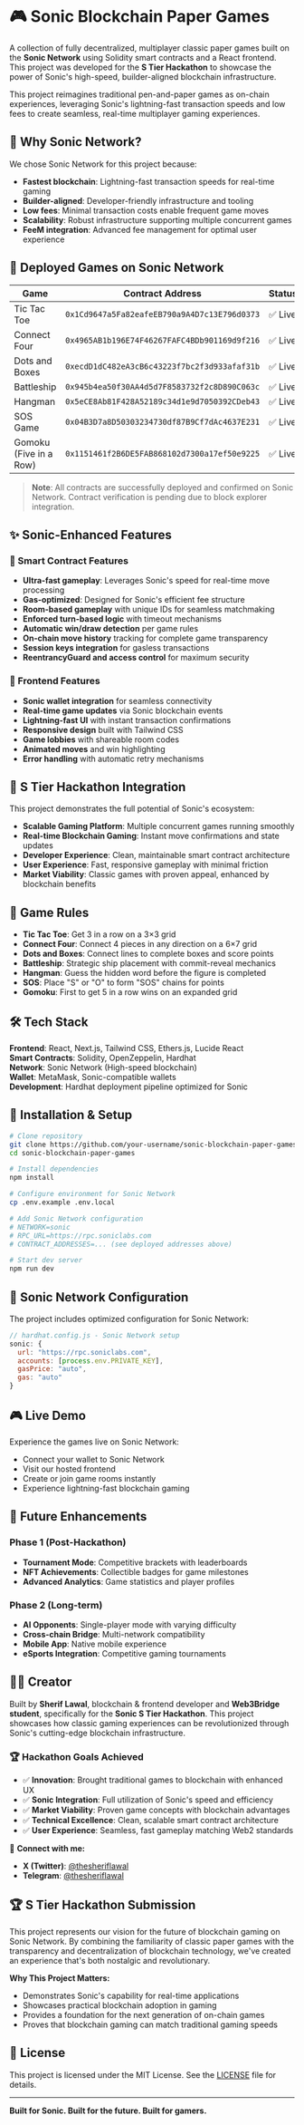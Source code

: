 # 🎮 Sonic Blockchain Paper Games

A collection of fully decentralized, multiplayer classic paper games built on the **Sonic Network** using Solidity smart contracts and a React frontend. This project was developed for the **S Tier Hackathon** to showcase the power of Sonic's high-speed, builder-aligned blockchain infrastructure.

This project reimagines traditional pen-and-paper games as on-chain experiences, leveraging Sonic's lightning-fast transaction speeds and low fees to create seamless, real-time multiplayer gaming experiences.

## 🚀 Why Sonic Network?

We chose Sonic Network for this project because:

- **Fastest blockchain**: Lightning-fast transaction speeds for real-time gaming
- **Builder-aligned**: Developer-friendly infrastructure and tooling
- **Low fees**: Minimal transaction costs enable frequent game moves
- **Scalability**: Robust infrastructure supporting multiple concurrent games
- **FeeM integration**: Advanced fee management for optimal user experience

## 📜 Deployed Games on Sonic Network

| Game                   | Contract Address                             | Status  |
| ---------------------- | -------------------------------------------- | ------- |
| Tic Tac Toe            | `0x1Cd9647a5Fa82eafeEB790a9A4D7c13E796d0373` | ✅ Live |
| Connect Four           | `0x4965AB1b196E74F46267FAFC4BDb901169d9f216` | ✅ Live |
| Dots and Boxes         | `0xecdD1dC482eA3cB6c43223f7bc2f3d933afaf31b` | ✅ Live |
| Battleship             | `0x945b4ea50f30AA4d5d7F8583732f2c8D890C063c` | ✅ Live |
| Hangman                | `0x5eCE8Ab81F428A52189c34d1e9d7050392CDeb43` | ✅ Live |
| SOS Game               | `0x04B3D7a8D50303234730df87B9Cf7dAc4637E231` | ✅ Live |
| Gomoku (Five in a Row) | `0x1151461f2B6DE5FAB868102d7300a17ef50e9225` | ✅ Live |

> **Note**: All contracts are successfully deployed and confirmed on Sonic Network. Contract verification is pending due to block explorer integration.

## ✨ Sonic-Enhanced Features

### 🔗 Smart Contract Features

- **Ultra-fast gameplay**: Leverages Sonic's speed for real-time move processing
- **Gas-optimized**: Designed for Sonic's efficient fee structure
- **Room-based gameplay** with unique IDs for seamless matchmaking
- **Enforced turn-based logic** with timeout mechanisms
- **Automatic win/draw detection** per game rules
- **On-chain move history** tracking for complete game transparency
- **Session keys integration** for gasless transactions
- **ReentrancyGuard and access control** for maximum security

### 🎨 Frontend Features

- **Sonic wallet integration** for seamless connectivity
- **Real-time game updates** via Sonic blockchain events
- **Lightning-fast UI** with instant transaction confirmations
- **Responsive design** built with Tailwind CSS
- **Game lobbies** with shareable room codes
- **Animated moves** and win highlighting
- **Error handling** with automatic retry mechanisms

## 🎯 S Tier Hackathon Integration

This project demonstrates the full potential of Sonic's ecosystem:

- **Scalable Gaming Platform**: Multiple concurrent games running smoothly
- **Real-time Blockchain Gaming**: Instant move confirmations and state updates
- **Developer Experience**: Clean, maintainable smart contract architecture
- **User Experience**: Fast, responsive gameplay with minimal friction
- **Market Viability**: Classic games with proven appeal, enhanced by blockchain benefits

## 📖 Game Rules

- **Tic Tac Toe**: Get 3 in a row on a 3×3 grid
- **Connect Four**: Connect 4 pieces in any direction on a 6×7 grid
- **Dots and Boxes**: Connect lines to complete boxes and score points
- **Battleship**: Strategic ship placement with commit-reveal mechanics
- **Hangman**: Guess the hidden word before the figure is completed
- **SOS**: Place "S" or "O" to form "SOS" chains for points
- **Gomoku**: First to get 5 in a row wins on an expanded grid

## 🛠 Tech Stack

**Frontend**: React, Next.js, Tailwind CSS, Ethers.js, Lucide React  
**Smart Contracts**: Solidity, OpenZeppelin, Hardhat  
**Network**: Sonic Network (High-speed blockchain)  
**Wallet**: MetaMask, Sonic-compatible wallets  
**Development**: Hardhat deployment pipeline optimized for Sonic

## 🚀 Installation & Setup

```bash
# Clone repository
git clone https://github.com/your-username/sonic-blockchain-paper-games.git
cd sonic-blockchain-paper-games

# Install dependencies
npm install

# Configure environment for Sonic Network
cp .env.example .env.local

# Add Sonic Network configuration
# NETWORK=sonic
# RPC_URL=https://rpc.soniclabs.com
# CONTRACT_ADDRESSES=... (see deployed addresses above)

# Start dev server
npm run dev
```

## 🔧 Sonic Network Configuration

The project includes optimized configuration for Sonic Network:

```javascript
// hardhat.config.js - Sonic Network setup
sonic: {
  url: "https://rpc.soniclabs.com",
  accounts: [process.env.PRIVATE_KEY],
  gasPrice: "auto",
  gas: "auto"
}
```

## 🎮 Live Demo

Experience the games live on Sonic Network:

- Connect your wallet to Sonic Network
- Visit our hosted frontend
- Create or join game rooms instantly
- Experience lightning-fast blockchain gaming

## 🔮 Future Enhancements

### Phase 1 (Post-Hackathon)

- **Tournament Mode**: Competitive brackets with leaderboards
- **NFT Achievements**: Collectible badges for game milestones
- **Advanced Analytics**: Game statistics and player profiles

### Phase 2 (Long-term)

- **AI Opponents**: Single-player mode with varying difficulty
- **Cross-chain Bridge**: Multi-network compatibility
- **Mobile App**: Native mobile experience
- **eSports Integration**: Competitive gaming tournaments

## 👨‍💻 Creator

Built by **Sherif Lawal**, blockchain & frontend developer and **Web3Bridge student**, specifically for the **Sonic S Tier Hackathon**. This project showcases how classic gaming experiences can be revolutionized through Sonic's cutting-edge blockchain infrastructure.

### 🏆 Hackathon Goals Achieved

- ✅ **Innovation**: Brought traditional games to blockchain with enhanced UX
- ✅ **Sonic Integration**: Full utilization of Sonic's speed and efficiency
- ✅ **Market Viability**: Proven game concepts with blockchain advantages
- ✅ **Technical Excellence**: Clean, scalable smart contract architecture
- ✅ **User Experience**: Seamless, fast gameplay matching Web2 standards

📌 **Connect with me:**

- **X (Twitter)**: [@thesheriflawal](https://x.com/thesheriflawal)
- **Telegram**: [@thesheriflawal](https://t.me/thesheriflawal)

## 🏆 S Tier Hackathon Submission

This project represents our vision for the future of blockchain gaming on Sonic Network. By combining the familiarity of classic paper games with the transparency and decentralization of blockchain technology, we've created an experience that's both nostalgic and revolutionary.

**Why This Project Matters:**

- Demonstrates Sonic's capability for real-time applications
- Showcases practical blockchain adoption in gaming
- Provides a foundation for the next generation of on-chain games
- Proves that blockchain gaming can match traditional gaming speeds

## 📜 License

This project is licensed under the MIT License. See the [LICENSE](LICENSE) file for details.

---

**Built for Sonic. Built for the future. Built for gamers.**
